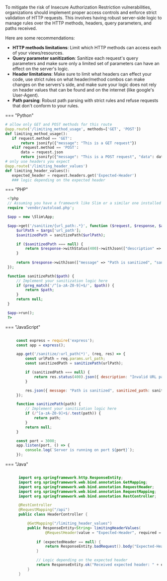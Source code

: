
To mitigate the risk of Insecure Authorization Restriction vulnerabilities, organizations should implement proper access controls and enforce strict validation of HTTP requests. This involves having robust server-side logic to manage rules over the HTTP methods, headers, query parameters, and paths received.

Here are some recommendations:
  * **HTTP methods limitations**: Limit which HTTP methods can access each of your views/resources.
  * **Query parameter sanitization**: Sanitize each request's query parameters and make sure only a limited set of parameters can have an effect on the server's logic.
  * **Header limitations**: Make sure to limit what headers can effect your code, use strict rules on what header/method combos can make changes on the servers's side, and make sure your logic does not rely on header values that can be found and on the internet (like google's User-Agent).
  * **Path parsing**: Robust path parsing with strict rules and refuse requests that don't conform to your rules.

=== "Python"
   ```python
   # allow only GET and POST methods for this route
  @app.route('/limiting_method_usage', methods=['GET', 'POST'])
  def limiting_method_usage():
      if request.method == 'GET':
          return jsonify({"message": "This is a GET request"})
      elif request.method == 'POST':
          data = request.json
          return jsonify({"message": "This is a POST request", "data": data})
   # only use headers you expect
   @app.route('/limiting_header_values')
  def limiting_header_values():
      expected_header = request.headers.get('Expected-Header')
      ### logic depending on the expected header
   ```


=== "PHP"
   ```php
    <?php
    // Assuming you have a framework like Slim or a similar one installed
    require 'vendor/autoload.php';

    $app = new \Slim\App;

    $app->get('/sanitize/{url_path:.*}', function ($request, $response, $args) {
        $urlPath = $args['url_path'];
        $sanitizedPath = sanitizePath($urlPath);

        if ($sanitizedPath === null) {
            return $response->withStatus(400)->withJson(["description" => "Invalid URL path"]);
        }
    
        return $response->withJson(["message" => "Path is sanitized", "sanitized_path" => $sanitizedPath]);
    });

    function sanitizePath($path) {
        // Implement your sanitization logic here
        if (preg_match('/^[a-zA-Z0-9]+$/', $path)) {
            return $path;
        }
        return null;
    }

    $app->run();
    ?>
   ```


=== "JavaScript"
   ```javascript

        const express = require('express');
        const app = express();

        app.get('/sanitize/:url_path(*)', (req, res) => {
            const urlPath = req.params.url_path;
            const sanitizedPath = sanitizePath(urlPath);

            if (sanitizedPath === null) {
                return res.status(400).json({ description: "Invalid URL path" });
            }

            res.json({ message: "Path is sanitized", sanitized_path: sanitizedPath });
        });

        function sanitizePath(path) {
            // Implement your sanitization logic here
            if (/^[a-zA-Z0-9]+$/.test(path)) {
                return path;
            }
            return null;
        }

        const port = 3000;
        app.listen(port, () => {
            console.log(`Server is running on port ${port}`);
        });
   ```

=== "Java"
   ```java

         import org.springframework.http.ResponseEntity;
         import org.springframework.web.bind.annotation.GetMapping;
         import org.springframework.web.bind.annotation.RequestHeader;
         import org.springframework.web.bind.annotation.RequestMapping;
         import org.springframework.web.bind.annotation.RestController;

         @RestController
         @RequestMapping("/api")
         public class HeaderController {

             @GetMapping("/limiting_header_values")
             public ResponseEntity<String> limitingHeaderValues(
                     @RequestHeader(value = "Expected-Header", required = false) String expectedHeader) {
                    
                 if (expectedHeader == null) {
                     return ResponseEntity.badRequest().body("Expected-Header is missing");
                 }

                 // Logic depending on the expected header
                 return ResponseEntity.ok("Received expected header: " + expectedHeader);
             }
         }
   ```